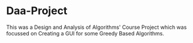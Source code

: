 # Daa-Project
This was a Design and Analysis of Algorithms' Course Project which was focussed on Creating a GUI for some Greedy Based Algorithms.
